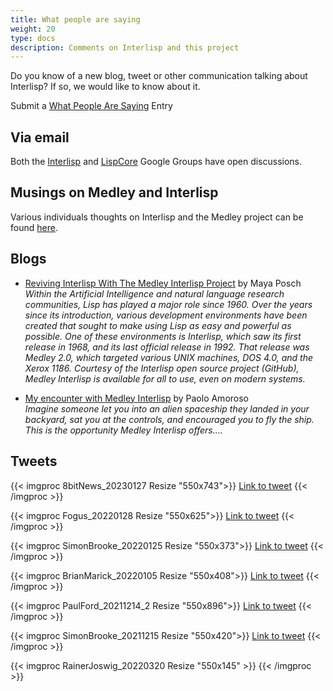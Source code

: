 ```yaml
---
title: What people are saying
weight: 20
type: docs
description: Comments on Interlisp and this project
---
```


Do you know of a new blog, tweet or other communication talking about Interlisp?  If so, we would like to know about it.

Submit a [What People Are Saying](https://github.com/interlisp/medley/issues/new?template=what_people_are_saying.yml) Entry

## Via email

Both the [Interlisp](https://groups.google.com/u/0/g/interlisp?pli=1) and [LispCore](https://groups.google.com/u/0/g/lispcore) Google Groups have open discussions.  

## Musings on Medley and Interlisp

Various individuals thoughts on Interlisp and the Medley project can be found [here](stories).

## Blogs

- [Reviving Interlisp With The Medley Interlisp Project](https://hackaday.com/2023/07/09/reviving-interlisp-with-the-medley-interlisp-project/) by Maya Posch  
_Within the Artificial Intelligence and natural language research communities, Lisp has played a major role since 1960. Over the years since its introduction, various development environments have been created that sought to make using Lisp as easy and powerful as possible. One of these environments is Interlisp, which saw its first release in 1968, and its last official release in 1992. That release was Medley 2.0, which targeted various UNIX machines, DOS 4.0, and the Xerox 1186. Courtesy of the Interlisp open source project (GitHub), Medley Interlisp is available for all to use, even on modern systems._

* [My encounter with Medley Interlisp](https://journal.paoloamoroso.com/my-encounter-with-medley-interlisp) by Paolo Amoroso  
_Imagine someone let you into an alien spaceship they landed in your backyard, sat you at the controls, and encouraged you to fly the ship. This is the opportunity Medley Interlisp offers...._

## Tweets

{{< imgproc 8bitNews_20230127 Resize "550x743">}} <a href="https://twitter.com/8bitnews1/status/1618957059046645762">Link to tweet</a> {{< /imgproc >}}

{{< imgproc Fogus_20220128 Resize "550x625">}} <a href="https://twitter.com/fogus/status/1487167719493488641?ref\_src=twsrc%5Etfw">Link to tweet</a> {{< /imgproc >}}

{{< imgproc SimonBrooke_20220125 Resize "550x373">}} <a href="https://twitter.com/simon_brooke/status/1485987084036890625?ref_src=twsrc">Link to tweet</a> {{< /imgproc >}}

{{< imgproc BrianMarick_20220105 Resize "550x408">}} <a href="https://twitter.com/marick/status/1478880547434909698?ref_src=twsrc">Link to tweet</a> {{< /imgproc >}}

{{< imgproc PaulFord_20211214_2 Resize "550x896">}} <a href="https://twitter.com/ftrain/status/1470969313804926982?ref_src=twsrc">Link to tweet</a> {{< /imgproc >}}

{{< imgproc SimonBrooke_20211215 Resize "550x420">}} <a href="https://twitter.com/simon_brooke/status/1471238434719154189?ref_src=twsrc">Link to tweet</a> {{< /imgproc >}}

{{< imgproc RainerJoswig_20220320 Resize "550x145" >}} {{< /imgproc >}}
